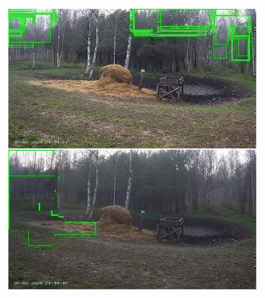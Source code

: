 ![20200502-205856-212901](in/20200502/20200502-205856-212901_0_.jpg)
![20200502-212906-215911](in/20200502/20200502-212906-215911_0_.jpg)
